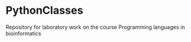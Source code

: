 # PythonClasses
Repository for laboratory work on the course Programming languages in bioinformatics
